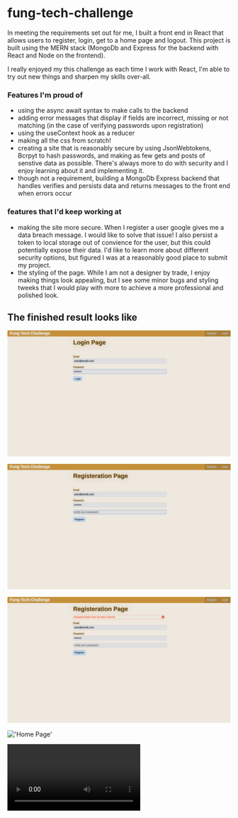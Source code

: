# fung-tech-challenge

In meeting the requirements set out for me, I built a front end in React that allows users to register, login, get to a home page and logout. This project is built using the MERN stack (MongoDb and Express for the backend with React and Node on the frontend).

I really enjoyed my this challenge as each time I work with React, I'm able to try out new things and sharpen my skills over-all.

### Features I'm proud of

- using the async await syntax to make calls to the backend
- adding error messages that display if fields are incorrect, missing or not matching (in the case of verifying passwords upon registration)
- using the useContext hook as a reducer 
- making all the css from scratch! 
- creating a site that is reasonably secure by using JsonWebtokens, Bcrpyt to hash passwords, and making as few gets and posts of senstive data as possible. There's always more to do with security and I enjoy learning about it and implementing it.
- though not a requirement, building a MongoDb Express backend that handles verifies and persists data and returns messages to the front end when errors occur

### features that I'd keep working at 
- making the site more secure. When I register a user google gives me a data breach message. I would like to solve that issue! I also persist a token to local storage out of convience for the user, but this could potentially expose their data. I'd like to learn more about different security options, but figured I was at a reasonably good place to submit my project.
- the styling of the page. While I am not a designer by trade, I enjoy making things look appealing, but I see some minor bugs and styling tweeks that I would play with more to achieve a more professional and polished look.

## The finished result looks like

!['Login Page'](https://github.com/Don-Stevenson/fung-tech-challenge/blob/main/docs/Login.png)

!['Register Page'](https://github.com/Don-Stevenson/fung-tech-challenge/blob/main/docs/Registration.png)

!['Sample Error Display'](https://github.com/Don-Stevenson/fung-tech-challenge/blob/main/docs/Error%20message.png)

!['Home Page'](https://github.com/Don-Stevenson/fung-tech-challenge/blob/main/docs/Home%20Page.png')

!['User Story Gif'](https://raw.githubusercontent.com/Don-Stevenson/fung-tech-challenge/main/docs/fung-tech-challenge.webm)